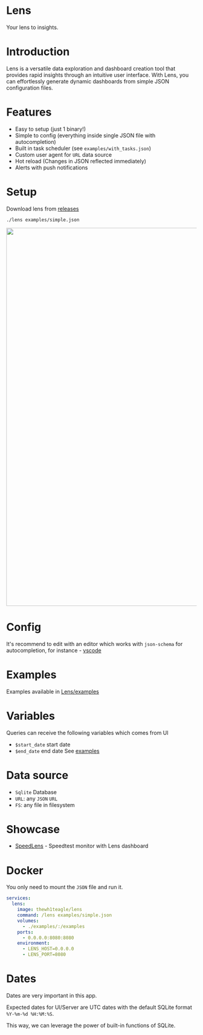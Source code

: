 # Lens

Your lens to insights.

# Introduction

Lens is a versatile data exploration and dashboard creation tool that provides rapid insights through an intuitive user interface. With Lens, you can effortlessly generate dynamic dashboards from simple JSON configuration files.

# Features

- Easy to setup (just 1 binary!)
- Simple to config (everything inside single JSON file with autocompletion)
- Built in task scheduler (see `examples/with_tasks.json`)
- Custom user agent for `URL` data source
- Hot reload (Changes in JSON reflected immediately)
- Alerts with push notifications

# Setup

Download lens from [releases](https://github.com/thewh1teagle/Lens/releases/latest)

```console
./lens examples/simple.json
```

<img width=1000 src="https://github.com/thewh1teagle/Lens/assets/61390950/12bc9528-1945-4fbd-a6c3-90cdcef1ddcd" />

# Config
It's recommend to edit with an editor which works with `json-schema` for autocompletion, for instance - [vscode](https://code.visualstudio.com/download)

# Examples
Examples available in [Lens/examples](https://github.com/thewh1teagle/Lens/tree/main/examples)

# Variables

Queries can receive the following variables which comes from UI

- `$start_date` start date
- `$end_date` end date
See [examples](examples)

# Data source
- `Sqlite` Database
- `URL`: any `JSON` `URL`
- `FS`: any file in filesystem

# Showcase

- [SpeedLens](https://github.com/thewh1teagle/SpeedLens) - Speedtest monitor with Lens dashboard

# Docker

You only need to mount the `JSON` file and run it.

```yaml
services:
  lens:
    image: thewh1teagle/lens
    command: /lens examples/simple.json
    volumes:
      - ./examples/:/examples
    ports:
      - 0.0.0.0:8080:8080
    environment:
      - LENS_HOST=0.0.0.0
      - LENS_PORT=8080
```

# Dates
Dates are very important in this app. 

Expected dates for UI/Server are UTC dates with the default SQLite format `%Y-%m-%d %H:%M:%S`. 

This way, we can leverage the power of built-in functions of SQLite.
